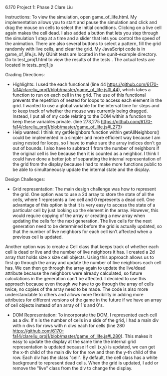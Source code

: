6.170 Project 1: Phase 2
Clare Liu

Instructions:
To view the simulation, open game_of_life.html. My implementation allows you to start and pause the simulation and click and drag the mouse on cells to select the initial conditions. Clicking on a live cell again makes the cell dead. I also added a button that lets you step through the simulation 1 step at a time and a slider that lets you control the speed of the animation. There are also several buttons to select a pattern, fill the grid randomly with live cells, and clear the grid. My JavaScript code is in game_of_life.js. My QUnit tests are located in the qunit-example directory. Go to test_proj1.html to view the results of the tests . The actual tests are located in tests_proj1.js

Grading Directions:
- Highlights: I used the each functional (line 44 https://github.com/6170-fa14/clareliu_proj1/blob/master/game_of_life.js#L44), which takes a function to run on each cell in the grid. The use of this functional prevents the repetition of nested for loops to access each element in the grid. 
I wanted to use a global variable for the interval time for steps and to keep track of whether the mouse was currently being dragged. Instead, I put all of my code relating to the DOM within a function to keep these variables private. (line 273,275 https://github.com/6170-fa14/clareliu_proj1/blob/master/game_of_life.js#L273)
- Help wanted: I think my getNeighbors function within getAllNeighbors() could be implemented in a  simpler and more efficient way because I am using nested for loops, so I have to make sure the array indices don't go out of bounds. I also have to subtract 1 from the number of neighbors if the original cell is live because then it is counted as a neighbor.
I think I could have done a better job of separating the internal representation of the grid from the display because I had to make more functions public to be able to simultaneously update the internal state and the display.

Design Challenges:
- Grid representation:  The main design challenge was how to represent the grid. One option was to use a 2d array to store the state of all the cells, where 1 represents a live cell and 0 represents a dead cell. One advantage of this option is that it is very easy to access the state of a particular cell by just looking up the element in the array. However, this would require copying of the array or creating a new array when updating the cells for the next generation. The live cells for the next generation need to be determined before the grid is actually updated, so that the number of live neighbors for each cell isn't affected when a previous cell is updated.

Another option was to create a Cell class that keeps track of whether each cell is dead or live and the number of live neighbors it has. I created a 2d array that holds size x size cell objects.  Using this approach allows us to first go through the array and update the number of live neighbors each cell has. We can then go through the array again to update the live/dead attribute because the neighbors were already calculated, so future calculations in the generation can't be affected. I decided to use this approach because even though we have to go through the array of cells twice, no copies of the array need to be made. The code is also more understandable to others and allows more flexibility in adding more attributes for different versions of the game in the future if we have an array of cell objects instead of an array of 1's and 0's.

- DOM Representation: To incorporate the DOM, I represented each cell as a div. If n is the number of cells in a side of the grid, I had a main div with n divs for rows with n divs each for cells (line 280 https://github.com/6170-fa14/clareliu_proj1/blob/master/game_of_life.js#L280). This makes it easy to update the display at the same time the internal grid representation is updated because if cell (x,y) is updated, we can get the x-th child of the main div for the row and then the y-th child of the row. Each div has the class "cell". By default, the cell class has a white background to represent dead cells. When the grid is updated, I add or remove the "live" class from the div to change the display.

